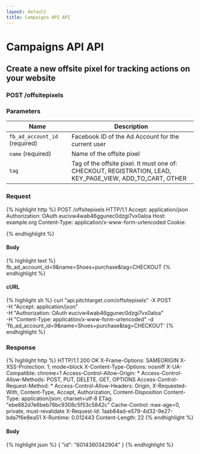 ```yaml
---
layout: default
title: Campaigns API API
---
```


# Campaigns API API

## Create a new offsite pixel for tracking actions on your website

### POST /offsitepixels


### Parameters

Name | Description |
-----|-------------|
`fb_ad_account_id` (required) | Facebook ID of the Ad Account for the current user |
`name` (required) | Name of the offsite pixel |
`tag`  | Tag of the offsite pixel. It must one of: CHECKOUT, REGISTRATION, LEAD, KEY_PAGE_VIEW, ADD_TO_CART, OTHER |

### Request

{% highlight http %}
POST /offsitepixels HTTP/1.1
Accept: application/json
Authorization: OAuth eucivw4wab46ggunec0dzgi7vx0aloa
Host: example.org
Content-Type: application/x-www-form-urlencoded
Cookie: 

{% endhighlight %}

#### Body

{% highlight text %}
fb_ad_account_id=9&name=Shoes+purchase&tag=CHECKOUT
{% endhighlight %}

#### cURL

{% highlight sh %}
curl "api.pitchtarget.com/offsitepixels" -X POST \
	-H "Accept: application/json" \
	-H "Authorization: OAuth eucivw4wab46ggunec0dzgi7vx0aloa" \
	-H "Content-Type: application/x-www-form-urlencoded" -d 'fb_ad_account_id=9&name=Shoes+purchase&tag=CHECKOUT'
{% endhighlight %}

### Response

{% highlight http %}
HTTP/1.1 200 OK
X-Frame-Options: SAMEORIGIN
X-XSS-Protection: 1; mode=block
X-Content-Type-Options: nosniff
X-UA-Compatible: chrome=1
Access-Control-Allow-Origin: *
Access-Control-Allow-Methods: POST, PUT, DELETE, GET, OPTIONS
Access-Control-Request-Method: *
Access-Control-Allow-Headers: Origin, X-Requested-With, Content-Type, Accept, Authorization, Content-Disposition
Content-Type: application/json; charset=utf-8
ETag: "ebe882d7e6beb78bc9308c5f53c5842c"
Cache-Control: max-age=0, private, must-revalidate
X-Request-Id: 1aab84ad-e579-4d32-9e27-bda7f6e8ea51
X-Runtime: 0.012443
Content-Length: 22
{% endhighlight %}

#### Body

{% highlight json %}
{
  "id": "6014360342904"
}
{% endhighlight %}

